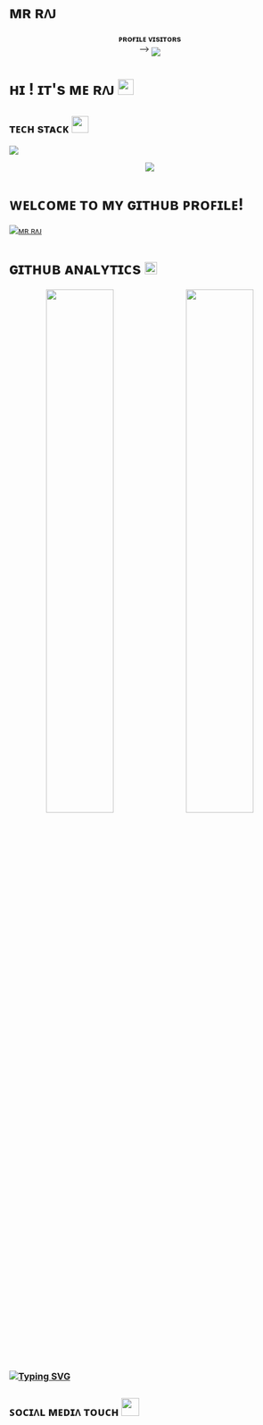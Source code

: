 # ᴍʀ ʀᴧᴊ
<p align="center">
    <b>ᴘʀᴏғɪʟᴇ ᴠɪsɪᴛᴏʀs</b><br>
 -->    <img align="middle" src="https://profile-counter.glitch.me/CodingLearning301/count.svg" />
</p>

<h1>ʜɪ ! ɪᴛ's ᴍᴇ ʀᴧᴊ <img src="https://raw.githubusercontent.com/MartinHeinz/MartinHeinz/master/wave.gif" width="28"></h1>

<h2>ᴛᴇᴄʜ sᴛᴀᴄᴋ <img
src="https://camo.githubusercontent.com/63371d36886ee658f5a97401f393e1ab1684b2fd3de674b8f5efc7d410b2a3d0/68747470733a2f2f6d656469612e67697068792e636f6d2f6d656469612f57556c706c634d704f43456d5447427442572f67697068792e676966" width="30"</img></h2>

![](https://skillicons.dev/icons?i=python,git,github,html,sqlite,mysql,postgres,redis)

<p align="center">
  <a href="https://t.me/Mr_Raj_Op"><img src="https://user-images.githubusercontent.com/77770753/117139498-f081c400-adc9-11eb-9aaf-f895a54ecc67.gif"></a>
    </p>
<p align="center">

</p>

<h3>
    
# ᴡᴇʟᴄᴏᴍᴇ ᴛᴏ ᴍʏ ɢɪᴛʜᴜʙ ᴘʀᴏꜰɪʟᴇ!
[![ᴍʀ ʀᴧᴊ](https://github-stats-alpha.vercel.app/api?username=CodeLearning301 "ᴍʀ ʀᴧᴊ")](https://github-stats-alpha.vercel.app/api?username=CodeLearning301 "ᴍʀ ʀᴧᴊ")

<h1>ɢɪᴛʜᴜʙ ᴀɴᴀʟʏᴛɪᴄs <img src="https://emojis.slackmojis.com/emojis/images/1621024394/39092/cat-roll.gif?1621024394" width="22"></h1>

<p align="center">
    <img
        width="49%"
        src="https://github-readme-stats.vercel.app/api?username=CodeLearning301&count_private=true&include_all_commits=true&show_icons=true&theme=tokyonight&custom_title=GitHub+Stats"
    />
    <img
        width="49%"
        src="https://github-readme-streak-stats.herokuapp.com?user=CodeLearning301&theme=tokyonight"
    />
</p>

<h3>

<!-- Your title -->


[![Typing SVG](https://readme-typing-svg.herokuapp.com?color=000000&lines=-%3E+Bots+Developer;-%3E+Web+Developer;-%3EYoutuber;-%3E+Music+Lover;-%3E+Programmer)](https://git.io/typing-svg)

<!-- Your badges
You can use the website to generate badges: https://shields.io/
-->

<h2>ꜱᴏᴄɪᴧʟ ᴍᴇᴅɪᴧ ᴛᴏᴜᴄʜ <img src="https://media.giphy.com/media/LnQjpWaON8nhr21vNW/giphy.gif" width="32"/></h2>
